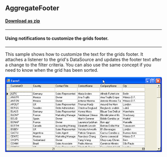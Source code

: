 ## AggregateFooter
#### [Download as zip](https://grapecity.github.io/DownGit/#/home?url=https://github.com/GrapeCity/ComponentOne-WinForms-Samples/tree/master/NetFramework\TrueDBGrid\CS\AggreGateFooter)
____
#### Using notifications to customize the grids footer.
____
This sample shows how to customize the text for the grids footer.
It attaches a listener to the grid's DataSource and updates the footer text after a change to the filter criteria.
You can also use the same concept if you need to know when the grid has been sorted.

![screenshot](screenshot.png)
